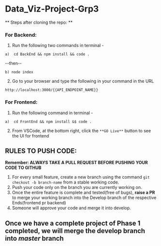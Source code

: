 # Data_Viz-Project-Grp3


** Steps after cloning the repo: **
  ### For Backend:
  1. Run the following two commands in terminal - 
  
    a)  cd BackEnd && npm install && code .
  
  --then--
  
    b) node index
  
  2. Go to your browser and type the following in your command in the URL
  
    http://localhost:3000/{{API_ENDPOINT_NAME}}
    
   
### For Frontend:
  1. Run the following command in terminal -
  
    a)  cd FrontEnd && npm install &$ code .
    
  

  2. From VSCode, at the bottom right, click the ```**GO Live**``` button to see the UI for frontend
  
## RULES TO PUSH CODE:

**Remember: ALWAYS TAKE A PULL REQUEST BEFORE PUSHING YOUR CODE TO GITHUB**

1) For every small feature, create a new branch using the command ```git checkout -b branch-name``` from a stable working code.
2) Push your code only on the branch you are currently working on.
3) Once the entire feature is complete and tested(free of bugs), **raise a PR** to merge your working branch into the Develop branch of the respective Ends(frontend pr backend)
4) Someone will approve your code and merge it into develop. 

## Once we have a complete project of Phase 1 completed, we will merge the develop branch into ***master*** branch
